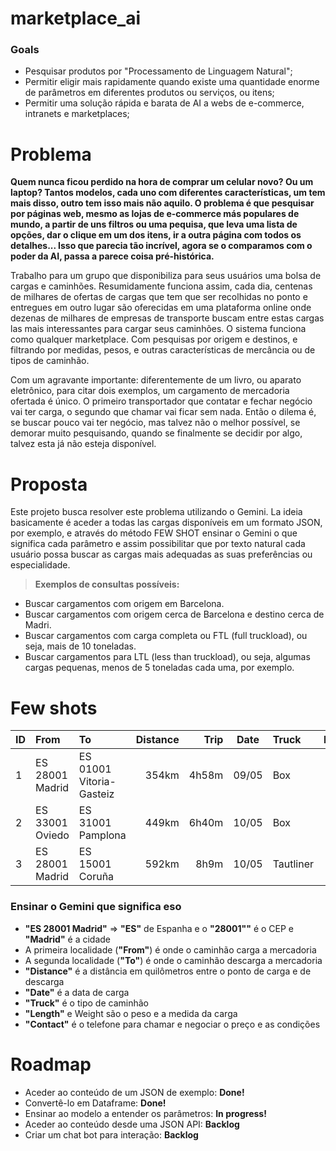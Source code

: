 # marketplace_ai

### Goals

- Pesquisar produtos por "Processamento de Linguagem Natural";
- Permitir eligir mais rapidamente quando existe uma quantidade enorme de parâmetros em diferentes produtos ou serviços, ou itens;
- Permitir uma solução rápida e barata de AI a webs de e-commerce, intranets e marketplaces;

# Problema

**Quem nunca ficou perdido na hora de comprar um celular novo? Ou um laptop? Tantos modelos, cada uno com diferentes características, um tem mais disso, outro tem isso mais não aquilo. O problema é que pesquisar por páginas web, mesmo as lojas de e-commerce más populares de mundo, a partir de uns filtros ou uma pequisa, que leva uma lista de opções, dar o clique em um dos itens, ir a outra página com todos os detalhes... Isso que parecia tão incrível, agora se o comparamos com o poder da AI, passa a parece coisa pré-histórica.**

Trabalho para um grupo que disponibiliza para seus usuários uma bolsa de cargas e caminhões. Resumidamente funciona assim, cada dia, centenas de milhares de ofertas de cargas que tem que ser recolhidas no ponto e entregues em outro lugar são oferecidas em uma plataforma online onde dezenas de milhares de empresas de transporte buscam entre estas cargas las mais interessantes para cargar seus caminhões. O sistema funciona como qualquer marketplace. Com pesquisas por origem e destinos, e filtrando por medidas, pesos, e outras características de mercância ou de tipos de caminhão.

Com um agravante importante: diferentemente de um livro, ou aparato eletrônico, para citar dois exemplos, um cargamento de mercadoria ofertada é único. O primeiro transportador que contatar e fechar negócio vai ter carga, o segundo que chamar vai ficar sem nada. Então o dilema é, se buscar pouco vai ter negócio, mas talvez não o melhor possível, se demorar muito pesquisando, quando se finalmente se decidir por algo, talvez esta já não esteja disponível.

# Proposta

Este projeto busca resolver este problema utilizando o Gemini. La ideia basicamente é aceder a todas las cargas disponíveis em um formato JSON, por exemplo, e através do método FEW SHOT ensinar o Gemini o que significa cada parâmetro e assim possibilitar que por texto natural cada usuário possa buscar as cargas mais adequadas as suas preferências ou especialidade.

>  **Exemplos de consultas possíveis:**
- Buscar cargamentos com origem em Barcelona.
- Buscar cargamentos com origem cerca de Barcelona e destino cerca de Madri.
- Buscar cargamentos com carga completa ou FTL (full truckload), ou seja, mais de 10 toneladas.
- Buscar cargamentos para LTL (less than truckload), ou seja, algumas cargas pequenas, menos de 5 toneladas cada uma, por exemplo.

# Few shots

| ID | From | To | Distance | Trip | Date | Truck | Length | Weight | Contact |
|---|:--------------------------------|:-------------------------------- |----:|----:|----|:------------------ |----:|----:|-----------------------------|
| 1 | ES 28001 Madrid | ES 01001 Vitoria-Gasteiz | 354km | 4h58m | 09/05 | Box | 0.1t | 2m | +34 756 56 45 |
| 2 | ES 33001 Oviedo | ES 31001 Pamplona | 449km | 6h40m | 10/05 | Box | 1.5t | 6m | +34 769 59 87 |
| 3 | ES 28001 Madrid | ES 15001 Coruña | 592km | 8h9m | 10/05 | Tautliner | 24t | 13.6m | +34 741 00 23 |

### Ensinar o Gemini que significa eso

- **"ES 28001 Madrid"**  => **"ES"** de Espanha e o **"28001""** é o CEP e **"Madrid"** é a cidade
- A primeira localidade (**"From"**) é onde o caminhão carga a mercadoria
- A segunda localidade (**"To"**) é onde o caminhão descarga a mercadoria
- **"Distance"** é a distância em quilômetros entre o ponto de carga e de descarga
- **"Date"** é a data de carga
- **"Truck"** é o tipo de caminhão
- **"Length"** e Weight são o peso e a medida da carga
- **"Contact"** é o telefone para chamar e negociar o preço e as condições

# Roadmap
- Aceder ao conteúdo de um JSON de exemplo: **Done!**
- Convertê-lo em Dataframe: **Done!**
- Ensinar ao modelo a entender os parâmetros: **In progress!**
- Aceder ao conteúdo desde uma JSON API: **Backlog**
- Criar um chat bot para interação: **Backlog**
